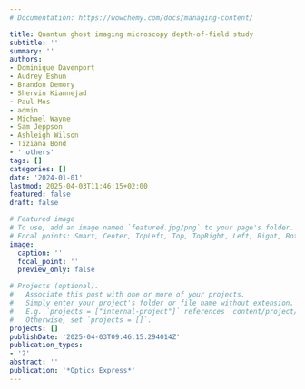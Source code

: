 ```yaml
---
# Documentation: https://wowchemy.com/docs/managing-content/

title: Quantum ghost imaging microscopy depth-of-field study
subtitle: ''
summary: ''
authors:
- Dominique Davenport
- Audrey Eshun
- Brandon Demory
- Shervin Kiannejad
- Paul Mos
- admin
- Michael Wayne
- Sam Jeppson
- Ashleigh Wilson
- Tiziana Bond
- ' others'
tags: []
categories: []
date: '2024-01-01'
lastmod: 2025-04-03T11:46:15+02:00
featured: false
draft: false

# Featured image
# To use, add an image named `featured.jpg/png` to your page's folder.
# Focal points: Smart, Center, TopLeft, Top, TopRight, Left, Right, BottomLeft, Bottom, BottomRight.
image:
  caption: ''
  focal_point: ''
  preview_only: false

# Projects (optional).
#   Associate this post with one or more of your projects.
#   Simply enter your project's folder or file name without extension.
#   E.g. `projects = ["internal-project"]` references `content/project/deep-learning/index.md`.
#   Otherwise, set `projects = []`.
projects: []
publishDate: '2025-04-03T09:46:15.294014Z'
publication_types:
- '2'
abstract: ''
publication: '*Optics Express*'
---
```

